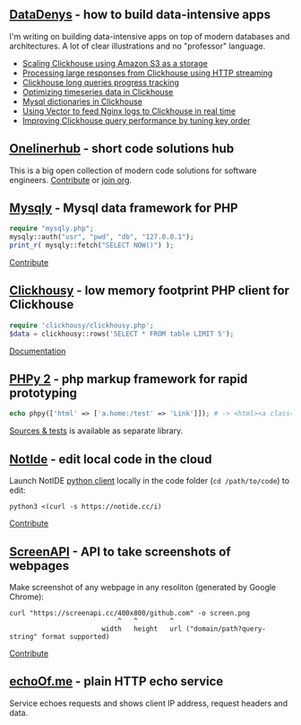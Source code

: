 ## [DataDenys](https://medium.com/datadenys) - how to build data-intensive apps
I'm writing on building data-intensive apps on top of modern databases and architectures. A lot of clear illustrations and no "professor" language.

- [Scaling Clickhouse using Amazon S3 as a storage](https://medium.com/datadenys/scaling-clickhouse-using-amazon-s3-as-a-storage-94a9b9f2e6c7)
- [Processing large responses from Clickhouse using HTTP streaming](https://medium.com/datadenys/processing-large-responses-from-clickhouse-using-http-streaming-php-example-63639cf7614)
- [Clickhouse long queries progress tracking](https://medium.com/datadenys/clickhouse-long-queries-progress-tracking-65fc34ac050a)
- [Optimizing timeseries data in Clickhouse](https://medium.com/datadenys/optimizing-timeseries-data-in-clickhouse-c6518a9d6da0)
- [Mysql dictionaries in Clickhouse](https://medium.com/datadenys/using-mysql-table-as-dictionary-in-clickhouse-to-enrich-data-96d59fc3d556)
- [Using Vector to feed Nginx logs to Clickhouse in real time](https://medium.com/datadenys/using-vector-to-feed-nginx-logs-to-clickhouse-in-real-time-197745d9e88b)
- [Improving Clickhouse query performance by tuning key order](https://medium.com/datadenys/improving-clickhouse-query-performance-tuning-key-order-f406db7cfeb9)

## [Onelinerhub](https://onelinerhub.com/) - short code solutions hub
This is a big open collection of modern code solutions for software engineers.
[Contribute](https://github.com/Onelinerhub/onelinerhub) or [join org](https://github.com/Onelinerhub).

## [Mysqly](https://mysqly.com/) - Mysql data framework for PHP

```php
require "mysqly.php";
mysqly::auth("usr", "pwd", "db", "127.0.0.1");
print_r( mysqly::fetch("SELECT NOW()") );
```

[Contribute](https://github.com/mrcrypster/mysqly)

## [Clickhousy](https://github.com/mrcrypster/clickhousy) - low memory footprint PHP client for Clickhouse

```php
require 'clickhousy/clickhousy.php';
$data = clickhousy::rows('SELECT * FROM table LIMIT 5');
```

[Documentation](https://github.com/mrcrypster/clickhousy)


## [PHPy 2](https://github.com/mrcrypster/phpy) - php markup framework for rapid prototyping

```php
echo phpy(['html' => ['a.home:/test' => 'Link']]); # -> <html><a class="home" href="/test">Link</a></html>
```
[Sources & tests](https://github.com/mrcrypster/phpy-src) is available as separate library.

## [NotIde](https://notide.cc/) - edit local code in the cloud

Launch NotIDE [python client](https://github.com/mrcrypster/notide/blob/main/notide.py) locally in the code folder (`cd /path/to/code`) to edit:
```
python3 <(curl -s https://notide.cc/i)
```

[Contribute](https://github.com/mrcrypster/notide)

## [ScreenAPI](https://screenapi.cc/) - API to take screenshots of webpages

Make screenshot of any webpage in any resoliton (generated by Google Chrome):
```
curl "https://screenapi.cc/400x800/github.com" -o screen.png
                           ^   ^        ^
                       width   height   url ("domain/path?query-string" format supported)
```
[Contribute](https://github.com/mrcrypster/screenapi)

## [echoOf.me](https://echoof.me/) - plain HTTP echo service
Service echoes requests and shows client IP address, request headers and data.
